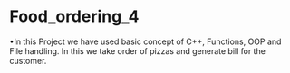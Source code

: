# Food_ordering_4
•In this Project we have used basic concept of C++, Functions, OOP and File handling. In this we take order of pizzas and generate bill for the customer.
